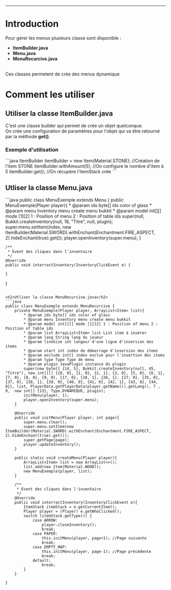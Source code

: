 <hr/>
<h1>Introduction</h1>
<p>Pour gérer les menus plusieurs classe sont disponible :
	<ul>
		<li><strong>ItemBuilder.java</strong></li>
		<li><strong>Menu.java</strong></li>
		<li><strong>MenuRecurcive.java</strong></li>
	</ul>
	<br/>
	Ces classes permetent de crée des menus dynamique
</p>
<h1>Comment les utiliser</h1>

<h2>Utiliser la classe ItemBuilder.java</h2>
<p>C'est une classe builder qui permet de crée un objet quelconque.
<br/>On crée une configuration de paramètres pour l'objet qui va être retourné par la méthode <strong>get()</strong>.
</p>
<h3>Exemple d'utilisation</h3>
```java
ItemBuilder itemBuilder = new Item(Material.STONE); //Création de l'item STONE
itemBuilder.withAmount(5); //On configure le nombre d'item à 5
itemBuilder.get(); //On récupère l'itemStack crée
```

<h2>Utliser la classe Menu.java</h2>
```java
public class MenuExemple extends Menu {
	public MenuExemple(Player player){
		* @param ids byte[] ids color of glass
		* @param menu Inventory menu create menu bukkit
		* @param model int[][] mode [1][2] 1 : Position of menu 2 : Position of table ids
		super(null, Bukkit.createInventory(null, 18, "Titre", null, plugin);
		super.menu.setItem(index, new ItemBuilder(Material.SWORD).withEnchant(Enchantment.FIRE_ASPECT, 2).hideEnchant(true).get());
		player.openInventory(super.menu);
	}

	/**
	 * Event des cliques dans l'inventaire
	 */
	@Override
	public void interractInventory(InventoryClickEvent e) {
		
	}
}
```

<h2>Utliser la classe MenuRecurcive.java</h2>
```java
public class MenuExemple extends MenuRecurcive {
	private MenuExemple(Player player, ArrayList<Item> list){
		* @param ids byte[] ids color of glass
		* @param menu Inventory menu create menu bukkit
		* @param model int[][] mode [1][2] 1 : Position of menu 2 : Position of table ids
		* @param list ArrayList<Item> list List item à insérer
		* @param lang String lang du joueur
		* @param lineSize int longeur d'une ligne d'insersion des items
		* @param start int index de démarrage d'insersion des items
		* @param exclude int[] index exclue pour l'insertion des items
		* @param type Type Type de menu
		* @param plugin JavaPlugin instance du plugin
		super(new byte[] {14, 5}, Bukkit.createInventory(null, 45, "Titre"), new int[][] {{0, 0}, {1, 0}, {2, 1}, {3, 0}, {5, 0}, {6, 1}, {7, 0}, {8, 0}, {9, 0}, {17, 0}, {18, 1}, {26, 1}, {27, 0}, {35, 0}, {37, 0}, {38, 1}, {39, 0}, {40, 0}, {41, 0}, {42, 1}, {43, 0}, {44, 0}}, list, PlayerData.getPlayerData(player.getName()).getLang(), 7 , 9,  new int[] {13}, Type.DYNAMIQUE, plugin);
		initMenu(player, 1);
		player.openInventory(super.menu);
	}

	@Override
	public void initMenu(Player player, int page){
		super.menu.clear();
		super.menu.setItem(new ItemBuilder(Material.SWORD).withEnchant(Enchantment.FIRE_ASPECT, 2).hideEnchant(true).get());
        super.getPage(page);
        player.updateInventory();
	}
	
	public static void createMenu(Player player){
		ArrayList<Item> list = new ArrayList<>();
		list.add(new Item(Material.WOOD));
		new MenuExemple(player, list);
    }

	/**
	 * Event des cliques dans l'inventaire
	 */
	@Override
	public void interractInventory(InventoryClickEvent e){
		ItemStack itemStack = e.getCurrentItem();
		Player player = (Player) e.getWhoClicked();
		switch (itemStack.getType()) {
			case ARROW:
				player.closeInventory();
				break;
			case PAPER:
				this.initMenu(player, page+1); //Page suivante
				break;
			case EMPTY_MAP:
				this.initMenu(player, page-1); //Page précédente
				break;
			default:
				break;
		}
	}

}
```
